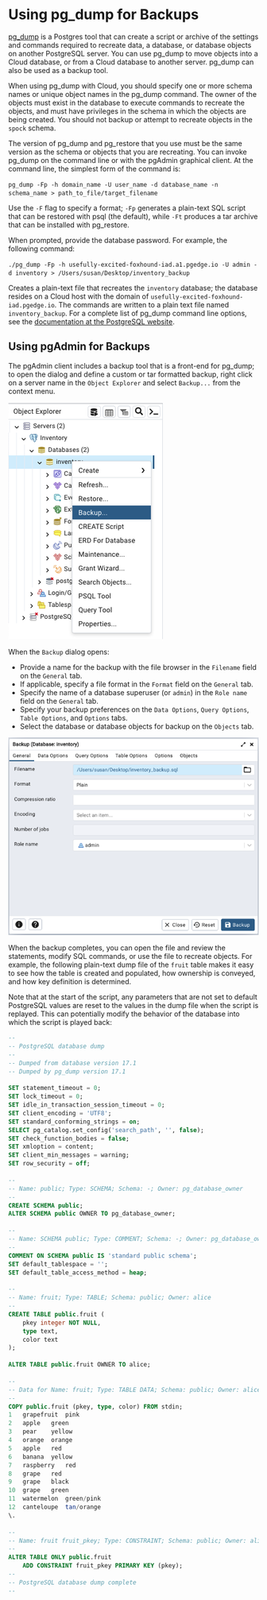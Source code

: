 # Using pg_dump for Backups

[pg_dump](https://www.postgresql.org/docs/current/app-pgdump.html) is a Postgres tool that can create a script or archive of the settings and commands required to recreate data, a database, or database objects on another PostgreSQL server. You can use pg_dump to move objects into a Cloud database, or from a Cloud database to another server. pg_dump can also be used as a backup tool.

When using pg_dump with Cloud, you should specify one or more schema names or unique object names in the pg_dump command. The owner of the objects must exist in the database to execute commands to recreate the objects, and must have privileges in the schema in which the objects are being created. You should not backup or attempt to recreate objects in the `spock` schema.

The version of pg_dump and pg_restore that you use must be the same version as the schema or objects that you are recreating. You can invoke pg_dump on the command line or with the pgAdmin graphical client. At the command line, the simplest form of the command is:

`pg_dump -Fp -h domain_name -U user_name -d database_name -n schema_name > path_to_file/target_filename`

Use the `-F` flag to specify a format; `-Fp` generates a plain-text SQL script that can be restored with psql (the default), while `-Ft` produces a tar archive that can be installed with pg_restore.

When prompted, provide the database password. For example, the following command:

`./pg_dump -Fp -h usefully-excited-foxhound-iad.a1.pgedge.io -U admin -d inventory > /Users/susan/Desktop/inventory_backup`

Creates a plain-text file that recreates the `inventory` database; the database resides on a Cloud host with the domain of `usefully-excited-foxhound-iad.pgedge.io`. The commands are written to a plain text file named `inventory_backup`.   For a complete list of pg_dump command line options, see the [documentation at the PostgreSQL website](https://www.postgresql.org/docs/current/app-pgdump.html).

## Using pgAdmin for Backups

The pgAdmin client includes a backup tool that is a front-end for pg_dump; to open the dialog and define a custom or tar formatted backup, right click on a server name in the `Object Explorer` and select `Backup...` from the context menu.

![pgAdmin opening pg_dump](../images/pgadmin_backup.png)

When the `Backup` dialog opens:

* Provide a name for the backup with the file browser in the `Filename` field on the `General` tab.
* If applicable, specify a file format in the `Format` field on the `General` tab.
* Specify the name of a database superuser (or `admin`) in the `Role name` field on the `General` tab.
* Specify your backup preferences on the `Data Options`, `Query Options`, `Table Options`, and `Options` tabs.
* Select the database or database objects for backup on the `Objects` tab.

![pgAdmin Backup General tab](../images/pgadmin_backup_general.png)

When the backup completes, you can open the file and review the statements, modify SQL commands, or use the file to recreate objects. For example, the following plain-text dump file of the `fruit` table makes it easy to see how the table is created and populated, how ownership is conveyed, and how key definition is determined.

Note that at the start of the script, any parameters that are not set to default PostgreSQL values are reset to the values in the dump file when the script is replayed. This can potentially modify the behavior of the database into which the script is played back:

```sql
--
-- PostgreSQL database dump
--
-- Dumped from database version 17.1
-- Dumped by pg_dump version 17.1

SET statement_timeout = 0;
SET lock_timeout = 0;
SET idle_in_transaction_session_timeout = 0;
SET client_encoding = 'UTF8';
SET standard_conforming_strings = on;
SELECT pg_catalog.set_config('search_path', '', false);
SET check_function_bodies = false;
SET xmloption = content;
SET client_min_messages = warning;
SET row_security = off;

--
-- Name: public; Type: SCHEMA; Schema: -; Owner: pg_database_owner
--
CREATE SCHEMA public;
ALTER SCHEMA public OWNER TO pg_database_owner;

--
-- Name: SCHEMA public; Type: COMMENT; Schema: -; Owner: pg_database_owner
--
COMMENT ON SCHEMA public IS 'standard public schema';
SET default_tablespace = '';
SET default_table_access_method = heap;

--
-- Name: fruit; Type: TABLE; Schema: public; Owner: alice
--
CREATE TABLE public.fruit (
    pkey integer NOT NULL,
    type text,
    color text
);

ALTER TABLE public.fruit OWNER TO alice;

--
-- Data for Name: fruit; Type: TABLE DATA; Schema: public; Owner: alice
--
COPY public.fruit (pkey, type, color) FROM stdin;
1	grapefruit	pink
2	apple	green
3	pear	yellow
4	orange	orange
5	apple	red
6	banana	yellow
7	raspberry	red
8	grape	red
9	grape	black
10	grape	green
11	watermelon	green/pink
12	canteloupe	tan/orange
\.

--
-- Name: fruit fruit_pkey; Type: CONSTRAINT; Schema: public; Owner: alice
--
ALTER TABLE ONLY public.fruit
    ADD CONSTRAINT fruit_pkey PRIMARY KEY (pkey);
--
-- PostgreSQL database dump complete
--

```
